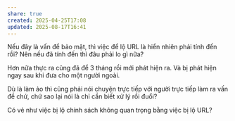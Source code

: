 ```yaml
---
share: true
created: 2025-04-25T17:08
updated: 2025-08-17T16:41
---
```

Nếu đây là vấn đề bảo mật, thì việc để lộ URL là hiển nhiên phải tính đến rồi? Nên nếu đã tính đến thì đâu phải lo gì nữa? 

Hơn nữa thực ra cũng đã để 3 tháng rồi mới phát hiện ra. Và bị phát hiện ngay sau khi đưa cho một người ngoài.

Dù là làm ảo thì cũng phải nói chuyện trực tiếp với người trực tiếp làm ra vấn đề chứ, chứ sao lại nói là chỉ cần biết xử lý rồi đuổi?

Có vẻ như việc bị lộ chính sách không quan trọng bằng việc bị lộ URL?
